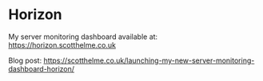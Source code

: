# Horizon
My server monitoring dashboard available at: https://horizon.scotthelme.co.uk

Blog post: https://scotthelme.co.uk/launching-my-new-server-monitoring-dashboard-horizon/